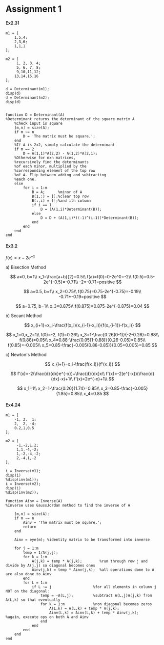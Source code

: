 # Assignment 1
#### Ex2.31

	m1 = [
	    1,5,4;
	    2,3,6;
	    1,1,1
	];

	m2 = [
	     1, 2, 3, 4;
	     5, 6, 7, 8;
	     9,10,11,12;
	    13,14,15,16
	];

	d = Determinant(m1);
	disp(d)
	d = Determinant(m2);
	disp(d)


	function D = Determinant(A)
	%Determinant returns the determinant of the square matrix A
	    %Check input is square
	    [m,n] = size(A);
	    if m ~= n
	        D = 'The matrix must be square.';
	    end
	    %If A is 2x2, simply calculate the determinant
	    if m == 2
	        D = A(1,1)*A(2,2) - A(1,2)*A(2,1);
	    %Otherwise for nxn matrices,
	    %recursively find the determinants
	    %of each minor, multiplied by the
	    %corresponding element of the top row
	    %of A. Flip between adding and subtracting
	    %each one.
	    else
	        for i = 1:m
	            B = A;      %minor of A
	            B(1,:) = [];%clear top row
	            B(:,i) = [];%and ith column
	            if i == 1
	                D = (A(1,i)*Determinant(B));
	            else
	                D = D + (A(1,i)*((-1)^(i-1))*Determinant(B));
	            end
	        end
	    end
	end


#### Ex3.2  
$f(x)=x-2e^{-x}$

a) Bisection Method  

$$
a=0, b=1\\
x_1=\frac{a+b}{2}=0.5\\
f(a)=f(0)=0-2e^0=-2\\
f(0.5)=0.5-2e^{-0.5}=-0.71\\
-2*-0.71=positive
$$

$$
a=0.5, b=1\\
x_2=0.75\\
f(0.75)=0.75-2e^{-0.75}=-0.19\\
-0.71*-0.19=positive
$$

$$
a=0.75, b=1\\
x_3=0.875\\
f(0.875)=0.875-2e^{-0.875}=0.04
$$

b) Secant Method

$$
x_{i+1}=x_i-\frac{f(x_i)(x_{i-1}-x_i)}{f(x_{i-1})-f(x_i)}
$$

$$
x_1=0,x_2=1\\
f(0)=-2, f(1)=0.26\\
x_3=1-\frac{0.26(0-1)}{-2-0.26}=0.88\\
f(0.88)=0.05\\
x_4=0.88-\frac{0.05(1-0.88)}{0.26-0.05}=0.85\\
f(0.85)=-0.005\\
x_5=0.85-\frac{-0.005(0.88-0.85)}{0.05+0.005}=0.85
$$

c) Newton's Method

$$
x_{i+1}=x_i-\frac{f(x_i)}{f'(x_i)}
$$

$$
f'(x)=-2(\frac{d}{dx}e^{-x})+\frac{d}{dx}x\\
f'(x)=-2(e^{-x})(\frac{d}{dx}-x)+1\\
f'(x)=2e^{-x}+1\\
$$

$$
x_1=1\\
x_2=1-\frac{0.26}{1.74}=0.85\\
x_3=0.85-\frac{-0.005}{1.85}=0.85\\
x_4=0.85
$$

#### Ex4.24

	m1 = [
	    -1, 2,  1;
	    2,  2, -4;
	    0.2,1,0.5
	];

	m2 = [
	     -1,-2,1,2;
	     1,1,-4,-2;
	     1,-2,-4,-2;
	     2,-4,1,-2
	];

	i = Inverse(m1);
	disp(i)
	%disp(inv(m1));
	i = Inverse(m2);
	disp(i)
	%disp(inv(m2));

	function Ainv = Inverse(A)
	%Inverse uses GaussJordan method to find the inverse of A

	    [m,n] = size(A);
	    if m ~= n
	        Ainv = 'The matrix must be square.';
	        return
	    end

	    Ainv = eye(m); %identity matrix to be transformed into inverse

	    for j = 1:m
	        temp = 1/A(j,j);
	        for k = 1:m
	            A(j,k) = temp * A(j,k);        %run through row j and divide by A(j,j) so diagonal becomes ones
	            Ainv(j,k) = temp * Ainv(j,k);  %all operations done to A are also done to Ainv
	        end
	        for L = 1:m
	            if L ~= j                   %for all elements in column j NOT on the diagonal:
	                temp = -A(L,j);         %subtract A(L,j)A(j,k) from A(L,k) so that eventually
	                for k = 1:m             %non diagonal becomes zeros
	                    A(L,k) = A(L,k) + temp * A(j,k);
	                    Ainv(L,k) = Ainv(L,k) + temp * Ainv(j,k);   %again, execute ops on both A and Ainv
	                end
	            end
	        end
	    end
	end
